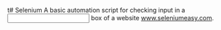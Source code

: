 t# Selenium
A basic automation script for checking input in a <input> box of a website www.seleniumeasy.com.
